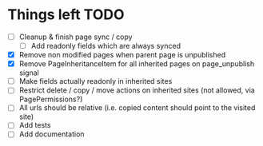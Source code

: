 Things left TODO
================

 - [ ] Cleanup & finish page sync / copy
   - [ ] Add readonly fields which are always synced
 - [x] Remove non modified pages when parent page is unpublished
 - [x] Remove PageInheritanceItem for all inherited pages on page_unpublish signal
 - [ ] Make fields actually readonly in inherited sites
 - [ ] Restrict delete / copy / move actions on inherited sites (not allowed, via PagePermissions?)
 - [ ] All urls should be relative (i.e. copied content should point to the visited site)
 - [ ] Add tests
 - [ ] Add documentation
